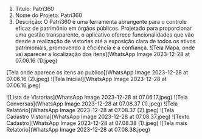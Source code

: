 1. Título: Patri360
2. Nome do Projeto: Patri360
3. Descrição: O Patri360 é uma ferramenta abrangente para o controle eficaz de patrimônio em órgãos públicos.
    Projetado para proporcionar uma gestão transparente, o aplicativo oferece funcionalidades que vão desde a realização de vistorias até a exposição clara de todos os ativos patrimoniais, promovendo a eficiência e a confiança.
  ![Tela Mapa, onde vai aparecer a localização dos itens](WhatsApp Image 2023-12-28 at 07.06.16 (1).jpeg)

[Tela onde aparece os itens ao publico](WhatsApp Image 2023-12-28 at 07.06.16 (2).jpeg)
![Tela Iniciial](WhatsApp Image 2023-12-28 at 07.06.16.jpeg)

![Lista de Vistorias](WhatsApp Image 2023-12-28 at 07.06.17.jpeg)
![Tela Conversas](WhatsApp Image 2023-12-28 at 07.08.37 (1).jpeg)
![Tela Relatório](WhatsApp Image 2023-12-28 at 07.08.37 (2).jpeg)
![Tela Cadastro Vistoria](WhatsApp Image 2023-12-28 at 07.08.37.jpeg)
![Texto Cadastro](WhatsApp Image 2023-12-28 at 07.08.38 (1).jpeg)
![Tela mais Relatorio](WhatsApp Image 2023-12-28 at 07.08.38.jpeg)


 
